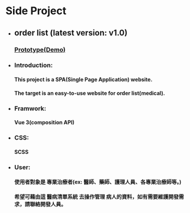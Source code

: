 # Side Project
  * ## order list (latest version: v1.0)
    ### [Prototype(Demo)](https://star-tree.github.io/order_list/)

  * ### Introduction:
    #### This project is a SPA(Single Page Application) website.
    #### The target is an easy-to-use website for order list(medical).
    
  * ### Framwork:
    #### Vue 3(composition API)
  
  * ### CSS:
    #### SCSS
    
  * ### User:
    #### 使用者對象是 專業治療者(ex: 醫師、藥師、護理人員、各專業治療師等。)
    #### 希望可藉由這 醫病清單系統 去操作管理 病人的資料，如有需要維護開發需求，請聯絡開發人員。
